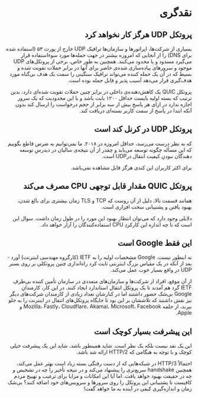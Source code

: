 # <div dir='rtl' align='right'>نقدگری</div>

## <div dir='rtl' align='right'>پروتکل UDP هرگز کار نخواهد کرد</div>

<p dir='rtl' align='right'>بسیاری از شرکت‌ها، اپراتور‌ها و سازمان‌ها ترافیک UDP خارج از پورت ۵۳ (استفاده شده برای DNS) را از آنجایی که امروزه بیشتر در جهت حمله‌ها مورد سو‌ءاستفاده قرار می‌گیرد مسدود و یا محدود می‌کنند. همچنین به طور خاص، برخی از پروتکل‌های UDP موجود و سرور‌های پیاده‌سازی شده‌ی حاضر برای آنها در برابر حملات تقویت شده و بسیط که در آن یک حمله کننده می‌تواند ترافیک سنگینی را سمت یک هدف بی‌گناه مورد هدف‌گیری قرار می‌دهد آسیب پذیر و قابل حمله بوده است.</p>

<p dir='rtl' align='right'>پروتکل QUIC یک کاهش‌دهنده‌ی‌‌ داخلی در برابر چنین حملات تقویت شده‌ای دارد، بدین ترتیب که بسته‌ اولیه بایست حداقل ۱۲۰۰ بایت باشد و با این محدودیت که یک سرور اجازه ندارد در ازای هر پاسخ بیش از سه برابر از حجم درخواست را ارسال کند بدون آنکه ابتدا در پاسخ از سمت کاربر بسته‌ای دریافت کند.</p>

## <div dir='rtl' align='right'>پروتکل UDP در کرنل کند است</div>

<p dir='rtl' align='right'>که به نظر درست می‌رسد، حداقل امروزه در ۲۰۱۸. ما نمی‌توانیم به ضرس قاطع بگوییم که این مسأله چگونه توسعه می‌یابد و چقدر از آن نتیجه‌ی سالیان در دیدرسِ توسعه دهندگان نبودنِ کیفیت انتقال درUDP است.</p>

<p dir='rtl' align='right'>برای اکثر کاربران این کندی هرگز قابل مشاهده نمی‌باشد.</p>

## <div dir='rtl' align='right'>پروتکل QUIC مقدار قابل توجهی CPU مصرف می‌کند</div>

<p dir='rtl' align='right'>همانند قسمت بالا، دلیل از آن روست که TCP و TLS زمان بیشتری برای بالغ شدن، بهبود یافتن و پشتیبانی سخت افزاری است. </p>

<p dir='rtl' align='right'>دلایلی وجود دارد که می‌توان انتظار بهبود این مورد را در طول زمان داشت. سوال این است که تا چه اندازه این کارکردِ CPU استفاده‌کنندگان را آزار خواهد داد.</p>

## <div dir='rtl' align='right'>این فقط Google است</div>

<p dir='rtl' align='right'>نه اینطور نیست. Google مشخصات اولیه را به IETF (کارگروه مهندسی اینترنت) آورد - بعد از آنکه در یک مقیاس بزرگ اینترنتی ثابت کرد راه‌اندازی چنین پروتکلی بر روی بستر UDP در واقع بسیار خوب عمل می‌کند.</p>

<p dir='rtl' align='right'>از آن موقع، افراد از شرکت‌ها و سازمان‌های متعددی در سازمان تأمین کننده بی‌طرفِ IETF گرد هم آمدند تا یک پروتکل انتقال استاندارد ایجاد کنند. در این کار، کارمندانِ Google بی‌شک حضور داشتند اما در کنارشان تعداد زیادی از کارمندان شرکت‌های دیگر نیز نقش داشتند که تلاششان بر این بود تا جایگاه پروتکل‌های انتقال در اینترنت را به جلو ببرند، از جلمه Mozilla، Fastly، Cloudflare، Akamai، Microsoft، Facebook و Apple.</p>

## <div dir='rtl' align='right'>این پیشرفت بسیار کوچک است</div>

<p dir='rtl' align='right'>این یک نقد نیست بلکه یک نظر است. شاید همینطور باشد، شاید این یک پیشرفت خیلی کوچک و با توجه به هنگامی که HTTP/2 ارائه شد باشد.</p>

<p dir='rtl' align='right'>احتمالاً HTTP/3 در شبکه‌هایی که از دست رفتگی بسته زیاد است بهتر عمل می‌کند، همچنین handshake سریع‌تری را پیشنهاد می‌کند و در نتیجه تأخیر را چه در تشخیص و چه در حقیقت بهبود خواهد یافت. اما آیا این امکانات و مزایا برای ترغیب و تهییج مردم کافیست تا پشتیبانی این پروتکل را روی سرور‌ها و سرویس‌های خود اضافه کنند؟ بی‌شک زمان و اندازه‌گیری کیفی در آینده به ما خواهد گفت!</p>
